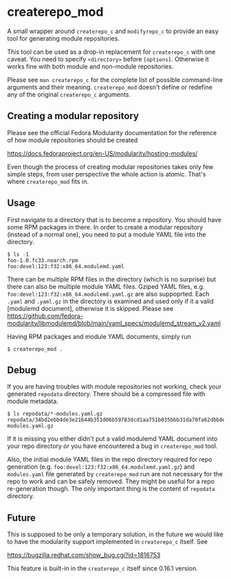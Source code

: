 # createrepo_mod

A small wrapper around `createrepo_c` and `modifyrepo_c` to provide an easy tool
for generating module repositories.

This tool can be used as a drop-in replacement for `createrepo_c` with
one caveat. You need to specify `<directory>` before `[options]`.
Otherwise it works fine with both module and non-module repositories.

Please see `man createrepo_c` for the complete list of possible
command-line arguments and their meaning. `createrepo_mod` doesn't
define or redefine any of the original `createrepo_c` arguments.


## Creating a modular repository

Please see the official Fedora Modularity documentation for the reference of how
module repositories should be created

https://docs.fedoraproject.org/en-US/modularity/hosting-modules/

Even though the process of creating modular repositories takes only
few simple steps, from user perspective the whole action is atomic.
That's where `createrepo_mod` fits in.


## Usage

First navigate to a directory that is to become a repository. You
should have some RPM packages in there. In order to create a modular
repository (instead of a normal one), you need to put a module YAML
file into the directory.

```
$ ls -1
foo-1.0.fc33.noarch.rpm
foo:devel:123:f32:x86_64.modulemd.yaml
```

There can be multiple RPM files in the directory (which is no
surprise) but there can also be multiple module YAML files. Gziped
YAML files, e.g. `foo:devel:123:f32:x86_64.modulemd.yaml.gz` are also
suppoprted. Each `.yaml` and `.yaml.gz` in the directory is examined
and used only if it a valid [modulemd document], otherwise it is
skipped. Please see
https://github.com/fedora-modularity/libmodulemd/blob/main/yaml_specs/modulemd_stream_v2.yaml

Having RPM packages and module YAML documents, simply run

```
$ createrepo_mod .
```


## Debug

If you are having troubles with module repositories not working, check
your generated `repodata` directory. There should be a compressed file
with module metadata.

```
$ ls repodata/*-modules.yaml.gz
repodata/34bd2ebb4de3e21644b351d06b59783dcd1aa751b035bbb31da70fa62dbb8e97-modules.yaml.gz
```

If it is missing you either didn't put a valid modulemd YAML document
into your repo directory or you have encountered a bug in
`createrepo_mod` tool.

Also, the initial module YAML files in the repo directory required for
repo generation (e.g. `foo:devel:123:f32:x86_64.modulemd.yaml.gz`) and
`modules.yaml` file generated by `createrepo_mod` run are not
necessary for the repo to work and can be safely removed. They might
be useful for a repo re-generation though. The only important thing is
the content of `repodata` directory.


## Future

This is supposed to be only a temporary solution, in the future we would like to
have the modularity support implemented in `createrepo_c` itself. See

https://bugzilla.redhat.com/show_bug.cgi?id=1816753

This feature is built-in in the `createrepo_c` itself since 0.16.1 version.
